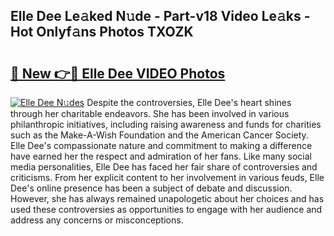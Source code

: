 ## Elle Dee Le𝚊ked N𝚞de - Part-v18 Video Le𝚊ks - Hot Onlyf𝚊ns Photos TXOZK

# <h2><a href="http://ac2938.deff.icu/?id=Elle+Dee">🔗 New 👉🔴 Elle Dee VIDEO Photos</a></h2>

[![Elle Dee N𝚞des](https://i.imgur.com/rIISA9y.gif)](http://ac2938.deff.icu/?id=Elle+Dee)
Despite the controversies, Elle Dee's heart shines through her charitable endeavors. She has been involved in various philanthropic initiatives, including raising awareness and funds for charities such as the Make-A-Wish Foundation and the American Cancer Society. Elle Dee's compassionate nature and commitment to making a difference have earned her the respect and admiration of her fans. Like many social media personalities, Elle Dee has faced her fair share of controversies and criticisms. From her explicit content to her involvement in various feuds, Elle Dee's online presence has been a subject of debate and discussion. However, she has always remained unapologetic about her choices and has used these controversies as opportunities to engage with her audience and address any concerns or misconceptions.

